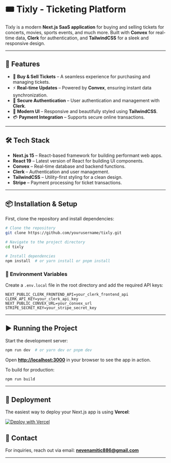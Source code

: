 # 🎟️ Tixly - Ticketing Platform

Tixly is a modern **Next.js SaaS application** for buying and selling tickets for concerts, movies, sports events, and much more. Built with **Convex** for real-time data, **Clerk** for authentication, and **TailwindCSS** for a sleek and responsive design.

---

## 🚀 Features

- 🎫 **Buy & Sell Tickets** – A seamless experience for purchasing and managing tickets.
- ⚡ **Real-time Updates** – Powered by **Convex**, ensuring instant data synchronization.
- 🔐 **Secure Authentication** – User authentication and management with **Clerk**.
- 🎨 **Modern UI** – Responsive and beautifully styled using **TailwindCSS**.
- 💳 **Payment Integration** – Supports secure online transactions.

---

## 🛠 Tech Stack

- **Next.js 15** – React-based framework for building performant web apps.
- **React 19** – Latest version of React for building UI components.
- **Convex** – Real-time database and backend functions.
- **Clerk** – Authentication and user management.
- **TailwindCSS** – Utility-first styling for a clean design.
- **Stripe** – Payment processing for ticket transactions.

---

## 📦 Installation & Setup

First, clone the repository and install dependencies:

```bash
# Clone the repository
git clone https://github.com/yourusername/tixly.git

# Navigate to the project directory
cd tixly

# Install dependencies
npm install  # or yarn install or pnpm install
```

### 🔧 Environment Variables

Create a `.env.local` file in the root directory and add the required API keys:

```env
NEXT_PUBLIC_CLERK_FRONTEND_API=your_clerk_frontend_api
CLERK_API_KEY=your_clerk_api_key
NEXT_PUBLIC_CONVEX_URL=your_convex_url
STRIPE_SECRET_KEY=your_stripe_secret_key
```

---

## ▶️ Running the Project

Start the development server:

```bash
npm run dev  # or yarn dev or pnpm dev
```

Open **[http://localhost:3000](http://localhost:3000)** in your browser to see the app in action.

To build for production:

```bash
npm run build
```

---

## 🚢 Deployment

The easiest way to deploy your Next.js app is using **Vercel**:

[![Deploy with Vercel](https://vercel.com/button)](https://vercel.com/new)

## 📩 Contact

For inquiries, reach out via email: **nevenamitic886@gmail.com**

---


